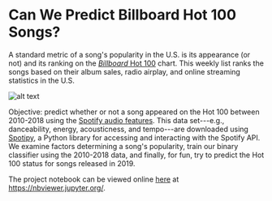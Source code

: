 # Can We Predict Billboard Hot 100 Songs?

A standard metric of a song's popularity in the U.S. is its appearance (or not) and its ranking on the [*Billboard* Hot 100](https://www.billboard.com/charts/hot-100) chart. This weekly list ranks the songs based on their album sales, radio airplay, and online streaming statistics in the U.S. 

![alt text](https://github.com/jieunchoi/billboard100_hit_or_not/img/energy_danceability.png)

Objective: predict whether or not a song appeared on the Hot 100 between 2010-2018 using the [Spotify audio features](https://developer.spotify.com/documentation/web-api/reference/tracks/get-audio-features/). This data set---e.g., danceability, energy, acousticness, and tempo---are downloaded using [Spotipy](https://spotipy.readthedocs.io/en/latest/), a Python library for accessing and interacting with the Spotify API. We examine factors determining a song's popularity, train our binary classifier using the 2010-2018 data, and finally, for fun, try to predict the Hot 100 status for songs released in 2019.

The project notebook can be viewed online [here](https://nbviewer.jupyter.org/github/jieunchoi/billboard100_hit_or_not/blob/master/hitornot.ipynb) at https://nbviewer.jupyter.org/.